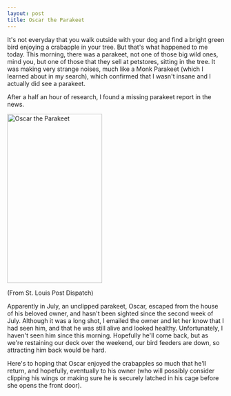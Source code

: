 ```yaml
---
layout: post
title: Oscar the Parakeet
---
```



It's not everyday that you walk outside with your dog and find a bright green bird enjoying a crabapple in your tree. But that's what happened to me today. This morning, there was a parakeet, not one of those big wild ones, mind you, but one of those that they sell at petstores, sitting in the tree. It was making very strange noises, much like a Monk Parakeet (which I learned about in  my search), which confirmed that I wasn't insane and I actually did see a parakeet. 

After a half an hour of research, I found a missing parakeet report in the news. 

<img src="http://bloximages.newyork1.vip.townnews.com/stltoday.com/content/tncms/assets/v3/editorial/8/0c/80cc758c-9909-551f-a929-bb07515a8ac7/559706daef4a6.image.jpg" alt="Oscar the Parakeet" style="width:220px;height:393px;">

(From St. Louis Post Dispatch)

Apparently in July, an unclipped parakeet, Oscar, escaped from the house of his beloved owner, and hasn't been sighted since the second week of July. Although it was a long shot, I emailed the owner and let her know that I had seen him, and that he was still alive and looked healthy. Unfortunately, I haven't seen him since this morning. Hopefully he'll come back, but as we're restaining our deck over the weekend, our bird feeders are down, so attracting him back would be hard. 

Here's to hoping that Oscar enjoyed the crabapples so much that he'll return, and hopefully, eventually to his owner (who will possibly consider clipping his wings or making sure he is securely latched in his cage before she opens the front door). 